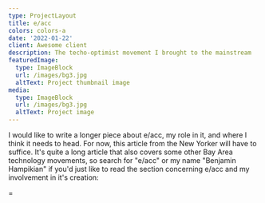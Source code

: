 ```yaml
---
type: ProjectLayout
title: e/acc
colors: colors-a
date: '2022-01-22'
client: Awesome client
description: The techo-optimist movement I brought to the mainstream
featuredImage:
  type: ImageBlock
  url: /images/bg3.jpg
  altText: Project thumbnail image
media:
  type: ImageBlock
  url: /images/bg3.jpg
  altText: Project image
---
```

I would like to write a longer piece about e/acc, my role in it, and where I think it needs to head. For now, this article from the New Yorker will have to suffice. It's quite a long article that also covers some other Bay Area technology movements, so search for "e/acc" or my name "Benjamin Hampikian" if you'd just like to read the section concerning e/acc and my involvement in it's creation:

\=
